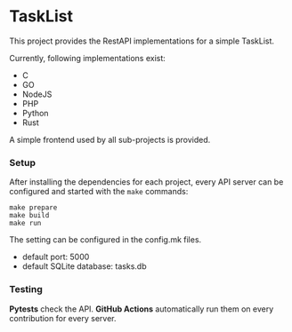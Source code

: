 # TaskList

This project provides the RestAPI implementations for a simple TaskList.

Currently, following implementations exist:

- C
- GO
- NodeJS
- PHP
- Python
- Rust

A simple frontend used by all sub-projects is provided.

### Setup

After installing the dependencies for each project,
every API server can be configured and started with the `make` commands:
```
make prepare
make build
make run
```

The setting can be configured in the config.mk files.
- default port: 5000
- default SQLite database: tasks.db

### Testing

**Pytests** check the API. **GitHub Actions** automatically run them on every contribution for every server.

